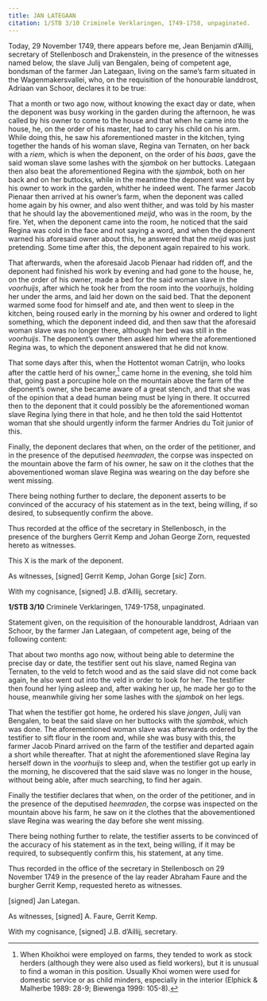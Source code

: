 ```yaml
---
title: JAN LATEGAAN
citation: 1/STB 3/10 Criminele Verklaringen, 1749-1758, unpaginated.
---
```


Today, 29 November 1749, there appears before me, Jean Benjamin d’Aillij, secretary of Stellenbosch and Drakenstein, in the presence of the witnesses named below, the slave Julij van Bengalen, being of competent age, bondsman of the farmer Jan Lategaan, living on the same’s farm situated in the Wagenmakersvallei, who, on the requisition of the honourable landdrost, Adriaan van Schoor, declares it to be true:

That a month or two ago now, without knowing the exact day or date, when the deponent was busy working in the garden during the afternoon, he was called by his owner to come to the house and that when he came into the house, he, on the order of his master, had to carry his child on his arm. While doing this, he saw his aforementioned master in the kitchen, tying together the hands of his woman slave, Regina van Ternaten, on her back with a *riem*, which is when the deponent, on the order of his *baas*, gave the said woman slave some lashes with the *sjambok* on her buttocks. Lategaan then also beat the aforementioned Regina with the *sjambok*, both on her back and on her buttocks, while in the meantime the deponent was sent by his owner to work in the garden, whither he indeed went. The farmer Jacob Pienaar then arrived at his owner’s farm, when the deponent was called home again by his owner, and also went thither, and was told by his master that he should lay the abovementioned *meijd*, who was in the room, by the fire. Yet, when the deponent came into the room, he noticed that the said Regina was cold in the face and not saying a word, and when the deponent warned his aforesaid owner about this, he answered that the *meijd* was just pretending. Some time after this, the deponent again repaired to his work.

That afterwards, when the aforesaid Jacob Pienaar had ridden off, and the deponent had finished his work by evening and had gone to the house, he, on the order of his owner, made a bed for the said woman slave in the *voorhuijs*, after which he took her from the room into the *voorhuijs*, holding her under the arms, and laid her down on the said bed. That the deponent warmed some food for himself and ate, and then went to sleep in the kitchen, being roused early in the morning by his owner and ordered to light something, which the deponent indeed did, and then saw that the aforesaid woman slave was no longer there, although her bed was still in the *voorhuijs*. The deponent’s owner then asked him where the aforementioned Regina was, to which the deponent answered that he did not know.

That some days after this, when the Hottentot woman Catrijn, who looks after the cattle herd of his owner,[^1] came home in the evening, she told him that, going past a porcupine hole on the mountain above the farm of the deponent’s owner, she became aware of a great stench, and that she was of the opinion that a dead human being must be lying in there. It occurred then to the deponent that it could possibly be the aforementioned woman slave Regina lying there in that hole, and he then told the said Hottentot woman that she should urgently inform the farmer Andries du Toit junior of this.

Finally, the deponent declares that when, on the order of the petitioner, and in the presence of the deputised *heemraden*, the corpse was inspected on the mountain above the farm of his owner, he saw on it the clothes that the abovementioned woman slave Regina was wearing on the day before she went missing.

There being nothing further to declare, the deponent asserts to be convinced of the accuracy of his statement as in the text, being willing, if so desired, to subsequently confirm the above.

Thus recorded at the office of the secretary in Stellenbosch, in the presence of the burghers Gerrit Kemp and Johan George Zorn, requested hereto as witnesses.

This X is the mark of the deponent.

As witnesses, \[signed\] Gerrit Kemp, Johan Gorge \[*sic*\] Zorn.

With my cognisance, \[signed\] J.B. d’Aillij, secretary.

**1/STB 3/10** Criminele Verklaringen, 1749-1758, unpaginated.

Statement given, on the requisition of the honourable landdrost, Adriaan van Schoor, by the farmer Jan Lategaan, of competent age, being of the following content:

That about two months ago now, without being able to determine the precise day or date, the testifier sent out his slave, named Regina van Ternaten, to the veld to fetch wood and as the said slave did not come back again, he also went out into the veld in order to look for her. The testifier then found her lying asleep and, after waking her up, he made her go to the house, meanwhile giving her some lashes with the *sjambok* on her legs.

That when the testifier got home, he ordered his slave *jongen*, Julij van Bengalen, to beat the said slave on her buttocks with the *sjambok*, which was done. The aforementioned woman slave was afterwards ordered by the testifier to sift flour in the room and, while she was busy with this, the farmer Jacob Pinard arrived on the farm of the testifier and departed again a short while thereafter. That at night the aforementioned slave Regina lay herself down in the *voorhuijs* to sleep and, when the testifier got up early in the morning, he discovered that the said slave was no longer in the house, without being able, after much searching, to find her again.

Finally the testifier declares that when, on the order of the petitioner, and in the presence of the deputised *heemraden*, the corpse was inspected on the mountain above his farm, he saw on it the clothes that the abovementioned slave Regina was wearing the day before she went missing.

There being nothing further to relate, the testifier asserts to be convinced of the accuracy of his statement as in the text, being willing, if it may be required, to subsequently confirm this, his statement, at any time.

Thus recorded in the office of the secretary in Stellenbosch on 29 November 1749 in the presence of the lay reader Abraham Faure and the burgher Gerrit Kemp, requested hereto as witnesses.

\[signed\] Jan Lategan.

As witnesses, \[signed\] A. Faure, Gerrit Kemp.

With my cognisance, \[signed\] J.B. d’Aillij, secretary.

[^1]: When Khoikhoi were employed on farms, they tended to work as stock herders (although they were also used as field workers), but it is unusual to find a woman in this position. Usually Khoi women were used for domestic service or as child minders, especially in the interior (Elphick & Malherbe 1989: 28-9; Biewenga 1999: 105-8).
